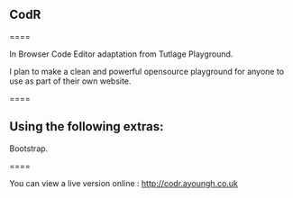 ## CodR
====

In Browser Code Editor adaptation from Tutlage Playground.

I plan to make a clean and powerful opensource playground for anyone to use as part of their own website.

====

## Using the following extras:

Bootstrap. 

====

You can view a live version online : http://codr.ayoungh.co.uk

